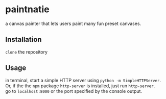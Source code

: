 # paintnatie

a canvas painter that lets users paint many fun preset canvases.

## Installation
`clone` the repository

## Usage
in terminal, start a simple HTTP server using `python -m SimpleHTTPServer`.  
Or, if the the `npm` package `http-server` is installed, just run `http-server`.  
go to `localhost:8000` or the port specified by the console output.
